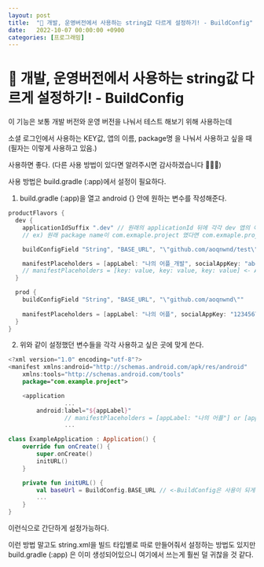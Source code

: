 ```yaml
---
layout: post
title:  "📯 개발, 운영버전에서 사용하는 string값 다르게 설정하기! - BuildConfig"
date:   2022-10-07 00:00:00 +0900
categories: [프로그래밍]
---
```


# 📯 개발, 운영버전에서 사용하는 string값 다르게 설정하기! - BuildConfig

이 기능은 보통 개발 버전와 운영 버전을 나눠서 테스트 해보기 위해 사용하는데

소셜 로그인에서 사용하는 KEY값, 앱의 이름, package명 을 나눠서 사용하고 싶을 때(필자는 이렇게 사용하고 있음.)

사용하면 좋다. (다른 사용 방법이 있다면 알려주시면 감사하겠습니다 🧑🏻‍💻)

사용 방법은 build.gradle (:app)에서 설정이 필요하다.

1.  build.gradle (:app)을 열고 android {} 안에 원하는 변수를 작성해준다.

```kotlin
productFlavors {
  dev {
    applicationIdSuffix ".dev" // 원래의 applicationId 뒤에 각각 dev 앱의 아이디가 추가로 붙게됩니다.
    // ex) 원래 package name이 com.exmaple.project 였다면 com.exmaple.project.dev 로 변경된다.

    buildConfigField "String", "BASE_URL", "\"github.com/aoqnwnd/test\""

    manifestPlaceholders = [appLabel: "나의 어플_개발", socialAppKey: "abcdefg123456"]
    // manifestPlaceholders = [key: value, key: value, key: value] <- AndroidManifest.xml 안에서 쓸 수 있는 변수 설정(여러개 설정 가능)
  }

  prod {
    buildConfigField "String", "BASE_URL", "\"github.com/aoqnwnd\""
   
    manifestPlaceholders = [appLabel: "나의 어플", socialAppKey: "1234567abcdefg"] 
  }
}
```



2. 위와 같이 설정했던 변수들을 각각 사용하고 싶은 곳에 맞게 쓴다.

```kotlin
<?xml version="1.0" encoding="utf-8"?>
<manifest xmlns:android="http://schemas.android.com/apk/res/android"
    xmlns:tools="http://schemas.android.com/tools"
    package="com.example.project">

    <application
				...
        android:label="${appLabel}" 
				// manifestPlaceholders = [appLabel: "나의 어플"] or [appLabel: "나의 어플_개발"]
				...
```

```kotlin
class ExampleApplication : Application() {
    override fun onCreate() {
        super.onCreate()
        initURL()
    }

    private fun initURL() {
        val baseUrl = BuildConfig.BASE_URL // <-BuildConfig은 사용이 되게 자유롭다.
      	...
    }
}
```

이런식으로 간단하게 설정가능하다.

이런 방법 말고도 string.xml을 빌드 타입별로 따로 만들어줘서 설정하는 방법도 있지만 build.gradle (:app) 은 이미 생성되어있으니 여기에서 쓰는게 훨씬 덜 귀찮을 것 같다.
